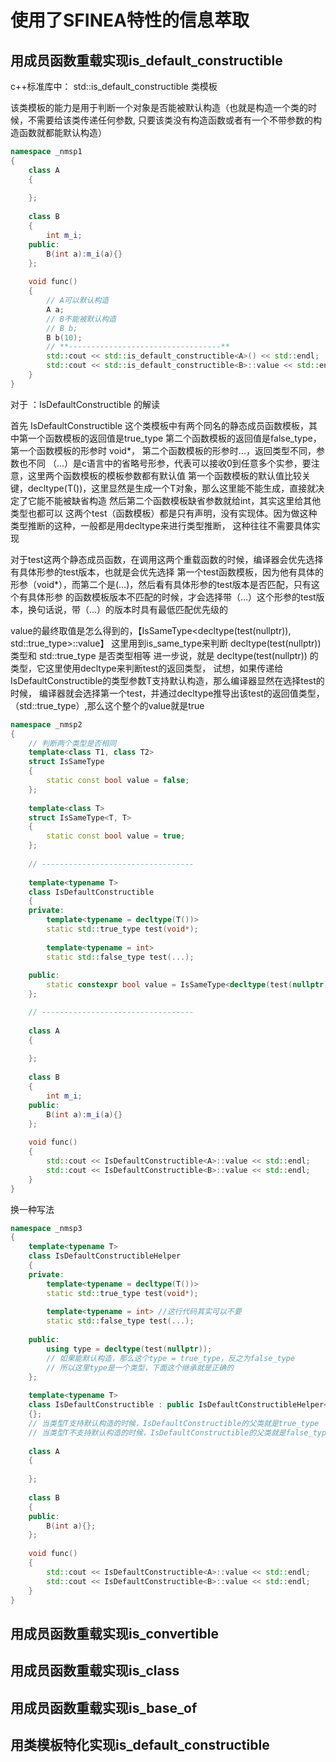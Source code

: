 # 使用了SFINEA特性的信息萃取

## 用成员函数重载实现is_default_constructible

c++标准库中： std::is_default_constructible 类模板

该类模板的能力是用于判断一个对象是否能被默认构造（也就是构造一个类的时候，不需要给该类传递任何参数, 只要该类没有构造函数或者有一个不带参数的构造函数就都能默认构造）

```c++
namespace _nmsp1
{
    class A
    {
        
    };
    
    class B
    {
        int m_i;
    public:
        B(int a):m_i(a){}
    };
    
    void func()
    {
        // A可以默认构造
        A a;
        // B不能被默认构造
        // B b;
        B b(10);
        // **----------------------------------**
        std::cout << std::is_default_constructible<A>() << std::endl;       // 1
        std::cout << std::is_default_constructible<B>::value << std::endl;  // 0
    }
}
```

对于 ：IsDefaultConstructible 的解读

首先 IsDefaultConstructible 这个类模板中有两个同名的静态成员函数模板，其中第一个函数模板的返回值是true_type
第二个函数模板的返回值是false_type，第一个函数模板的形参时 void*， 第二个函数模板的形参时...，返回类型不同，参数也不同
（...）是c语言中的省略号形参，代表可以接收0到任意多个实参，要注意，这里两个函数模板的模板参数都有默认值
第一个函数模板的默认值比较关键，decltype(T())，这里显然是生成一个T对象，那么这里能不能生成，直接就决定了它能不能被缺省构造
然后第二个函数模板缺省参数就给int，其实这里给其他类型也都可以
这两个test（函数模板）都是只有声明，没有实现体。因为做这种类型推断的这种，一般都是用decltype来进行类型推断，
这种往往不需要具体实现

对于test这两个静态成员函数，在调用这两个重载函数的时候，编译器会优先选择有具体形参的test版本，也就是会优先选择
第一个test函数模板，因为他有具体的形参（void*），而第二个是(...)，然后看有具体形参的test版本是否匹配，只有这个有具体形参
的函数模板版本不匹配的时候，才会选择带（...）这个形参的test版本，换句话说，带（...）的版本时具有最低匹配优先级的

  value的最终取值是怎么得到的，【IsSameType<decltype(test(nullptr)), std::true_type>::value】
这里用到is_same_type来判断 decltype(test(nullptr)) 类型和 std::true_type 是否类型相等
进一步说，就是 decltype(test(nullptr)) 的类型，它这里使用decltype来判断test的返回类型，
试想，如果传递给IsDefaultConstructible的类型参数T支持默认构造，那么编译器显然在选择test的时候，
编译器就会选择第一个test，并通过decltype推导出该test的返回值类型，（std::true_type）,那么这个整个的value就是true

```c++
namespace _nmsp2
{
    // 判断两个类型是否相同
    template<class T1, class T2>
    struct IsSameType
    {
        static const bool value = false;
    };
    
    template<class T>
    struct IsSameType<T, T>
    {
        static const bool value = true;
    };
    
    // ----------------------------------
    
    template<typename T>
    class IsDefaultConstructible
    {
    private:
        template<typename = decltype(T())>
        static std::true_type test(void*);
        
        template<typename = int>
        static std::false_type test(...);
        
    public:
        static constexpr bool value = IsSameType<decltype(test(nullptr)), std::true_type>::value;
    };

    // ----------------------------------
    
    class A
    {
        
    };
    
    class B
    {
        int m_i;
    public:
        B(int a):m_i(a){}
    };
    
    void func()
    {
        std::cout << IsDefaultConstructible<A>::value << std::endl;
        std::cout << IsDefaultConstructible<B>::value << std::endl;
    }
}
```

换一种写法

```c++
namespace _nmsp3
{
    template<typename T>
    class IsDefaultConstructibleHelper
    {
    private:
        template<typename = decltype(T())>
        static std::true_type test(void*);
        
        template<typename = int> //这行代码其实可以不要
        static std::false_type test(...);
    
    public:
        using type = decltype(test(nullptr));
        // 如果能默认构造，那么这个type = true_type，反之为false_type
        // 所以这里type是一个类型，下面这个继承就是正确的
    };
    
    template<typename T>
    class IsDefaultConstructible : public IsDefaultConstructibleHelper<T>::type
    {};
    // 当类型T支持默认构造的时候，IsDefaultConstructible的父类就是true_type
    // 当类型T不支持默认构造的时候，IsDefaultConstructible的父类就是false_type
    
    class A
    {
        
    };
    
    class B
    {
    public:
        B(int a){};
    };
    
    void func()
    {
        std::cout << IsDefaultConstructible<A>::value << std::endl;
        std::cout << IsDefaultConstructible<B>::value << std::endl;
    }
}
```



## 用成员函数重载实现is_convertible

## 用成员函数重载实现is_class

## 用成员函数重载实现is_base_of

## 用类模板特化实现is_default_constructible